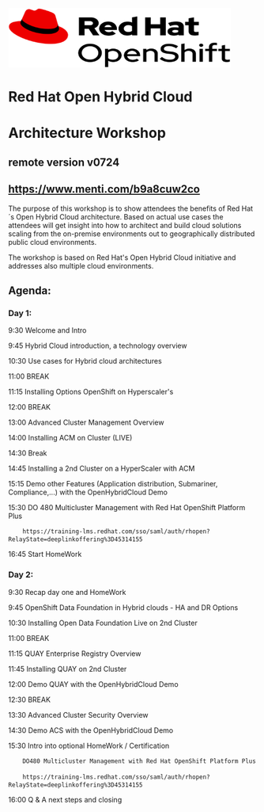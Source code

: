 <img src="https://github.com/RHEPDS/OHCloud_Ws/blob/main/logo.png" width="450" height="120">

# Red Hat Open Hybrid Cloud 
# Architecture Workshop
## remote version v0724

## https://www.menti.com/b9a8cuw2co

The purpose of this workshop is to show attendees the benefits of Red Hat´s Open Hybrid Cloud architecture. Based on actual use cases the attendees will get insight into how to architect and build cloud solutions scaling from the on-premise environments out to geographically distributed public cloud environments.

The workshop is based on Red Hat's Open Hybrid Cloud initiative and addresses also multiple cloud environments.

## Agenda:

### Day 1:

9:30		Welcome and Intro	

9:45		Hybrid Cloud introduction, a technology overview

10:30		Use cases for Hybrid cloud architectures

11:00		BREAK		

11:15		Installing Options OpenShift on Hyperscaler's

12:00		BREAK

13:00		Advanced Cluster Management Overview

14:00		Installing ACM on Cluster (LIVE)  

14:30		Break

14:45		Installing a 2nd Cluster on a HyperScaler with ACM

15:15		Demo other Features (Application distribution, Submariner, Compliance,...) with the OpenHybridCloud Demo 

15:30		DO 480 Multicluster Management with Red Hat OpenShift Platform Plus 

  		https://training-lms.redhat.com/sso/saml/auth/rhopen?RelayState=deeplinkoffering%3D45314155

16:45		Start HomeWork


### Day 2:


9:30		Recap day one and HomeWork 

9:45		OpenShift Data Foundation in Hybrid clouds - HA and DR Options

10:30		Installing Open Data Foundation Live on 2nd Cluster

11:00		BREAK

11:15		QUAY Enterprise Registry Overview 		

11:45		Installing QUAY on 2nd Cluster

12:00		Demo QUAY with the OpenHybridCloud Demo

12:30		BREAK

13:30		Advanced Cluster Security Overview

14:30		Demo ACS with the OpenHybridCloud Demo

15:30		Intro into optional HomeWork / Certification
		
  		DO480 Multicluster Management with Red Hat OpenShift Platform Plus

		https://training-lms.redhat.com/sso/saml/auth/rhopen?RelayState=deeplinkoffering%3D45314155
	
16:00		Q & A next steps and closing

		
